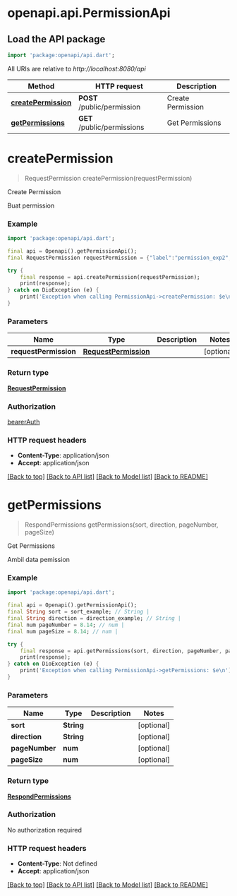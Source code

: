 # openapi.api.PermissionApi

## Load the API package
```dart
import 'package:openapi/api.dart';
```

All URIs are relative to *http://localhost:8080/api*

Method | HTTP request | Description
------------- | ------------- | -------------
[**createPermission**](PermissionApi.md#createpermission) | **POST** /public/permission | Create Permission
[**getPermissions**](PermissionApi.md#getpermissions) | **GET** /public/permissions | Get Permissions


# **createPermission**
> RequestPermission createPermission(requestPermission)

Create Permission

Buat permission

### Example
```dart
import 'package:openapi/api.dart';

final api = Openapi().getPermissionApi();
final RequestPermission requestPermission = {"label":"permission_exp2","value":"Example Permission 2","description":"Contoh permission 2"}; // RequestPermission | 

try {
    final response = api.createPermission(requestPermission);
    print(response);
} catch on DioException (e) {
    print('Exception when calling PermissionApi->createPermission: $e\n');
}
```

### Parameters

Name | Type | Description  | Notes
------------- | ------------- | ------------- | -------------
 **requestPermission** | [**RequestPermission**](RequestPermission.md)|  | [optional] 

### Return type

[**RequestPermission**](RequestPermission.md)

### Authorization

[bearerAuth](../README.md#bearerAuth)

### HTTP request headers

 - **Content-Type**: application/json
 - **Accept**: application/json

[[Back to top]](#) [[Back to API list]](../README.md#documentation-for-api-endpoints) [[Back to Model list]](../README.md#documentation-for-models) [[Back to README]](../README.md)

# **getPermissions**
> RespondPermissions getPermissions(sort, direction, pageNumber, pageSize)

Get Permissions

Ambil data pemission

### Example
```dart
import 'package:openapi/api.dart';

final api = Openapi().getPermissionApi();
final String sort = sort_example; // String | 
final String direction = direction_example; // String | 
final num pageNumber = 8.14; // num | 
final num pageSize = 8.14; // num | 

try {
    final response = api.getPermissions(sort, direction, pageNumber, pageSize);
    print(response);
} catch on DioException (e) {
    print('Exception when calling PermissionApi->getPermissions: $e\n');
}
```

### Parameters

Name | Type | Description  | Notes
------------- | ------------- | ------------- | -------------
 **sort** | **String**|  | [optional] 
 **direction** | **String**|  | [optional] 
 **pageNumber** | **num**|  | [optional] 
 **pageSize** | **num**|  | [optional] 

### Return type

[**RespondPermissions**](RespondPermissions.md)

### Authorization

No authorization required

### HTTP request headers

 - **Content-Type**: Not defined
 - **Accept**: application/json

[[Back to top]](#) [[Back to API list]](../README.md#documentation-for-api-endpoints) [[Back to Model list]](../README.md#documentation-for-models) [[Back to README]](../README.md)


